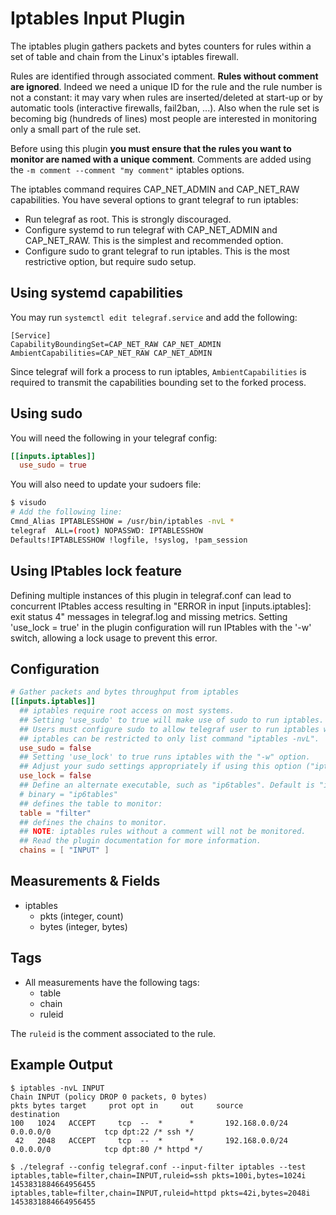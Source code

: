 # Iptables Input Plugin

The iptables plugin gathers packets and bytes counters for rules within a set of
table and chain from the Linux's iptables firewall.

Rules are identified through associated comment. **Rules without comment are
ignored**.  Indeed we need a unique ID for the rule and the rule number is not a
constant: it may vary when rules are inserted/deleted at start-up or by
automatic tools (interactive firewalls, fail2ban, ...).  Also when the rule set
is becoming big (hundreds of lines) most people are interested in monitoring
only a small part of the rule set.

Before using this plugin **you must ensure that the rules you want to monitor
are named with a unique comment**. Comments are added using the `-m comment
--comment "my comment"` iptables options.

The iptables command requires CAP_NET_ADMIN and CAP_NET_RAW capabilities. You
have several options to grant telegraf to run iptables:

* Run telegraf as root. This is strongly discouraged.
* Configure systemd to run telegraf with CAP_NET_ADMIN and CAP_NET_RAW. This is
  the simplest and recommended option.
* Configure sudo to grant telegraf to run iptables. This is the most restrictive
  option, but require sudo setup.

## Using systemd capabilities

You may run `systemctl edit telegraf.service` and add the following:

```shell
[Service]
CapabilityBoundingSet=CAP_NET_RAW CAP_NET_ADMIN
AmbientCapabilities=CAP_NET_RAW CAP_NET_ADMIN
```

Since telegraf will fork a process to run iptables, `AmbientCapabilities` is required to transmit the capabilities bounding set to the forked process.

## Using sudo

You will need the following in your telegraf config:

```toml
[[inputs.iptables]]
  use_sudo = true
```

You will also need to update your sudoers file:

```bash
$ visudo
# Add the following line:
Cmnd_Alias IPTABLESSHOW = /usr/bin/iptables -nvL *
telegraf  ALL=(root) NOPASSWD: IPTABLESSHOW
Defaults!IPTABLESSHOW !logfile, !syslog, !pam_session
```

## Using IPtables lock feature

Defining multiple instances of this plugin in telegraf.conf can lead to
concurrent IPtables access resulting in "ERROR in input [inputs.iptables]: exit
status 4" messages in telegraf.log and missing metrics. Setting 'use_lock =
true' in the plugin configuration will run IPtables with the '-w' switch,
allowing a lock usage to prevent this error.

## Configuration

```toml @sample.conf
# Gather packets and bytes throughput from iptables
[[inputs.iptables]]
  ## iptables require root access on most systems.
  ## Setting 'use_sudo' to true will make use of sudo to run iptables.
  ## Users must configure sudo to allow telegraf user to run iptables with no password.
  ## iptables can be restricted to only list command "iptables -nvL".
  use_sudo = false
  ## Setting 'use_lock' to true runs iptables with the "-w" option.
  ## Adjust your sudo settings appropriately if using this option ("iptables -w 5 -nvl")
  use_lock = false
  ## Define an alternate executable, such as "ip6tables". Default is "iptables".
  # binary = "ip6tables"
  ## defines the table to monitor:
  table = "filter"
  ## defines the chains to monitor.
  ## NOTE: iptables rules without a comment will not be monitored.
  ## Read the plugin documentation for more information.
  chains = [ "INPUT" ]
```

## Measurements & Fields

* iptables
  * pkts (integer, count)
  * bytes (integer, bytes)

## Tags

* All measurements have the following tags:
  * table
  * chain
  * ruleid

The `ruleid` is the comment associated to the rule.

## Example Output

```text
$ iptables -nvL INPUT
Chain INPUT (policy DROP 0 packets, 0 bytes)
pkts bytes target     prot opt in     out     source               destination
100   1024   ACCEPT     tcp  --  *      *       192.168.0.0/24       0.0.0.0/0            tcp dpt:22 /* ssh */
 42   2048   ACCEPT     tcp  --  *      *       192.168.0.0/24       0.0.0.0/0            tcp dpt:80 /* httpd */
```

```shell
$ ./telegraf --config telegraf.conf --input-filter iptables --test
iptables,table=filter,chain=INPUT,ruleid=ssh pkts=100i,bytes=1024i 1453831884664956455
iptables,table=filter,chain=INPUT,ruleid=httpd pkts=42i,bytes=2048i 1453831884664956455
```
